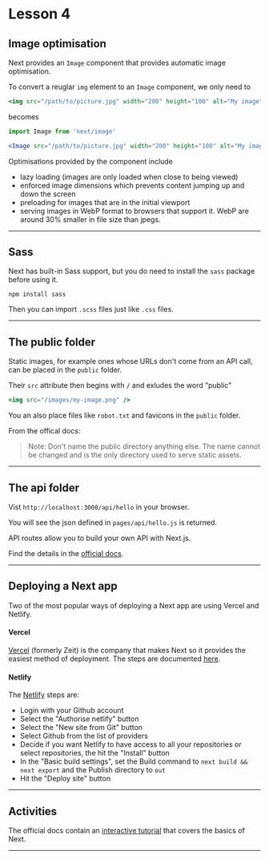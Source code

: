 # Lesson 4

## Image optimisation

Next provides an `Image` component that provides automatic image optimisation.

To convert a reuglar `img` element to an `Image` component, we only need to

```jsx
<img src="/path/to/picture.jpg" width="200" height="100" alt="My image">
```

becomes

```jsx
import Image from 'next/image'

<Image src="/path/to/picture.jpg" width="200" height="100" alt="My image">
```

Optimisations provided by the component include

-   lazy loading (images are only loaded when close to being viewed)
-   enforced image dimensions which prevents content jumping up and down the screen
-   preloading for images that are in the initial viewport
-   serving images in WebP format to browsers that support it. WebP are around 30% smaller in file size than jpegs.

---

## Sass

Next has built-in Sass support, but you do need to install the `sass` package before using it.

```
npm install sass
```

Then you can import `.scss` files just like `.css` files.

---

## The public folder

Static images, for example ones whose URLs don't come from an API call, can be placed in the `public` folder.

Their `src` attribute then begins with `/` and exludes the word "public"

```jsx
<img src="/images/my-image.png" />
```

You an also place files like `robot.txt` and favicons in the `public` folder.

From the offical docs:

> Note: Don't name the public directory anything else. The name cannot be changed and is the only directory used to serve static assets.

---

## The api folder

Vist `http://localhost:3000/api/hello` in your browser.

You will see the json defined in `pages/api/hello.js` is returned.

API routes allow you to build your own API with Next.js.

Find the details in the <a href="https://nextjs.org/docs/api-routes/introduction" target="_blank">official docs</a>.

---

## Deploying a Next app

Two of the most popular ways of deploying a Next app are using Vercel and Netlify.

#### Vercel

<a href="https://vercel.com/" target="_blank">Vercel</a> (formerly Zeit) is the company that makes Next so it provides the easiest method of deployment. The steps are documented <a href="https://nextjs.org/docs/deployment" target="_blank">here</a>.

#### Netlify

The <a href="https://netlify.com" target="_blank">Netlify</a> steps are:

-   Login with your Github account
-   Select the "Authorise netlify" button
-   Select the "New site from Git" button
-   Select Github from the list of providers
-   Decide if you want Netlify to have access to all your repositories or select repositories, the hit the "Install" button
-   In the "Basic build settings", set the Build command to `next build && next export` and the Publish directory to `out`
-   Hit the "Deploy site" button

---

## Activities

The official docs contain an <a href="https://nextjs.org/learn/basics/create-nextjs-app" target="_blank">interactive tutorial</a> that covers the basics of Next.

---

<!-- ---

[Go to the MA](ma)

--- -->
